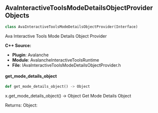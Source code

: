 ## AvaInteractiveToolsModeDetailsObjectProvider Objects

```python
class AvaInteractiveToolsModeDetailsObjectProvider(Interface)
```

Ava Interactive Tools Mode Details Object Provider

**C++ Source:**

- **Plugin**: Avalanche
- **Module**: AvalancheInteractiveToolsRuntime
- **File**: IAvaInteractiveToolsModeDetailsObjectProvider.h

<a id="unreal.AvaInteractiveToolsModeDetailsObjectProvider.get_mode_details_object"></a>

#### get_mode_details_object

```python
def get_mode_details_object() -> Object
```

x.get_mode_details_object() -> Object
Get Mode Details Object

Returns:
    Object:

<a id="unreal.DMJsonSerializable"></a>